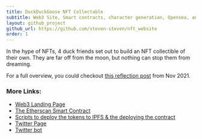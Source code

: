 ```yaml
---
title: DuckDuckGoose NFT Collectable
subtitle: Web3 Site, Smart contracts, character generation, Opensea, and all the goodies
layout: github_project
github_url: https://github.com/steven-steven/nft_website
order: 1
---
```


In the hype of NFTs, 4 duck friends set out to build an NFT collectible of their own. They are far off from the moon, but nothing can stop them from dreaming.

For a full overview, you could checkout [this reflection post](/blog/dropping_nft) from Nov 2021.

### More Links:
- [Web3 Landing Page](https://nft-website-1a829tf3x-steveninfinity29.vercel.app/)
- [The Etherscan Smart Contract](https://etherscan.io/address/0xc15a882ee6ab53c00af7d73d21438a5f880e0107/#code)
- [Scripts to deploy the tokens to IPFS & the deploying the contract](https://github.com/steven-steven/nft_opensea)
- [Twitter Page](https://twitter.com/DDGNFT)
- [Twitter bot](https://github.com/steven-steven/ddg-twitter-bot)
